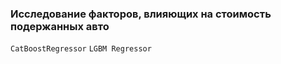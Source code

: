 ### Исследование факторов, влияющих на стоимость подержанных авто


`CatBoostRegressor` `LGBM Regressor`
